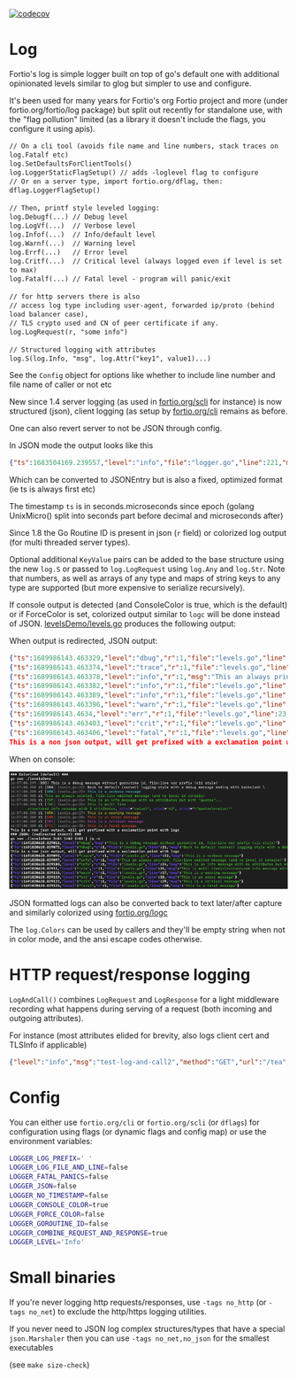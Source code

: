[![codecov](https://codecov.io/github/fortio/log/branch/main/graph/badge.svg?token=LONYZDFQ7C)](https://codecov.io/github/fortio/log)

# Log

Fortio's log is simple logger built on top of go's default one with
additional opinionated levels similar to glog but simpler to use and configure.

It's been used for many years for Fortio's org Fortio project and more (under fortio.org/fortio/log package) but split out recently for standalone use, with the "flag pollution" limited (as a library it doesn't include the flags, you configure it using apis).

```golang
// On a cli tool (avoids file name and line numbers, stack traces on log.Fatalf etc)
log.SetDefaultsForClientTools()
log.LoggerStaticFlagSetup() // adds -loglevel flag to configure
// Or on a server type, import fortio.org/dflag, then:
dflag.LoggerFlagSetup()

// Then, printf style leveled logging:
log.Debugf(...) // Debug level
log.LogVf(...)  // Verbose level
log.Infof(...)  // Info/default level
log.Warnf(...)  // Warning level
log.Errf(...)   // Error level
log.Critf(...)  // Critical level (always logged even if level is set to max)
log.Fatalf(...) // Fatal level - program will panic/exit

// for http servers there is also
// access log type including user-agent, forwarded ip/proto (behind load balancer case),
// TLS crypto used and CN of peer certificate if any.
log.LogRequest(r, "some info")

// Structured logging with attributes
log.S(log.Info, "msg", log.Attr("key1", value1)...)
```

See the `Config` object for options like whether to include line number and file name of caller or not etc

New since 1.4 server logging (as used in [fortio.org/scli](https://pkg.go.dev/fortio.org/scli#ServerMain) for instance) is now structured (json), client logging (as setup by [fortio.org/cli](https://pkg.go.dev/fortio.org/scli#ServerMain) remains as before.

One can also revert server to not be JSON through config.

In JSON mode the output looks like this
```json
{"ts":1683504169.239557,"level":"info","file":"logger.go","line":221,"msg":"Log level is now 1 Verbose (was 2 Info"}
```
Which can be converted to JSONEntry but is also a fixed, optimized format (ie ts is always first etc)

The timestamp `ts` is in seconds.microseconds since epoch (golang UnixMicro() split into seconds part before decimal and microseconds after)

Since 1.8 the Go Routine ID is present in json (`r` field) or colorized log output (for multi threaded server types).

Optional additional `KeyValue` pairs can be added to the base structure using the new `log.S` or passed to `log.LogRequest` using `log.Any` and `log.Str`. Note that numbers, as well as arrays of any type and maps of string keys to any type are supported (but more expensive to serialize recursively).

If console output is detected (and ConsoleColor is true, which is the default) or if ForceColor is set, colorized output similar to `logc` will be done instead of JSON. [levelsDemo/levels.go](levelsDemo/levels.go) produces the following output:

When output is redirected, JSON output:
```json
{"ts":1689986143.463329,"level":"dbug","r":1,"file":"levels.go","line":16,"msg":"This is a debug message ending with backslash \\"}
{"ts":1689986143.463374,"level":"trace","r":1,"file":"levels.go","line":17,"msg":"This is a verbose message"}
{"ts":1689986143.463378,"level":"info","r":1,"msg":"This an always printed, file:line omitted message"}
{"ts":1689986143.463382,"level":"info","r":1,"file":"levels.go","line":19,"msg":"This is an info message with no attributes but with \"quotes\"..."}
{"ts":1689986143.463389,"level":"info","r":1,"file":"levels.go","line":20,"msg":"This is multi line\n\tstructured info message with 3 attributes","attr1":"value1","attr2":42,"attr3":"\"quoted\nvalue\""}
{"ts":1689986143.463396,"level":"warn","r":1,"file":"levels.go","line":22,"msg":"This is a warning message"}
{"ts":1689986143.4634,"level":"err","r":1,"file":"levels.go","line":23,"msg":"This is an error message"}
{"ts":1689986143.463403,"level":"crit","r":1,"file":"levels.go","line":24,"msg":"This is a critical message"}
{"ts":1689986143.463406,"level":"fatal","r":1,"file":"levels.go","line":25,"msg":"This is a fatal message"}
This is a non json output, will get prefixed with a exclamation point with logc
```

When on console:

<!-- run make screenshot and capture screen area to update this -->
![Example console color output](color.png)

JSON formatted logs can also be converted back to text later/after capture and similarly colorized using [fortio.org/logc](https://github.com/fortio/logc#logc)

The `log.Colors` can be used by callers and they'll be empty string when not in color mode, and the ansi escape codes otherwise.

# HTTP request/response logging

`LogAndCall()` combines `LogRequest` and `LogResponse` for a light middleware recording what happens during serving of a request (both incoming and outgoing attributes).

For instance (most attributes elided for brevity, also logs client cert and TLSInfo if applicable)
```json
{"level":"info","msg":"test-log-and-call2","method":"GET","url":"/tea","status":418,"size":5,"microsec":100042}
```

# Config

You can either use `fortio.org/cli` or `fortio.org/scli` (or `dflags`) for configuration using flags (or dynamic flags and config map) or use the environment variables:

```bash
LOGGER_LOG_PREFIX=' '
LOGGER_LOG_FILE_AND_LINE=false
LOGGER_FATAL_PANICS=false
LOGGER_JSON=false
LOGGER_NO_TIMESTAMP=false
LOGGER_CONSOLE_COLOR=true
LOGGER_FORCE_COLOR=false
LOGGER_GOROUTINE_ID=false
LOGGER_COMBINE_REQUEST_AND_RESPONSE=true
LOGGER_LEVEL='Info'
```

# Small binaries

If you're never logging http requests/responses, use `-tags no_http` (or `-tags no_net`) to exclude the http/https logging utilities.

If you never need to JSON log complex structures/types that have a special `json.Marshaler` then you can use `-tags no_net,no_json` for the smallest executables

(see `make size-check`)
